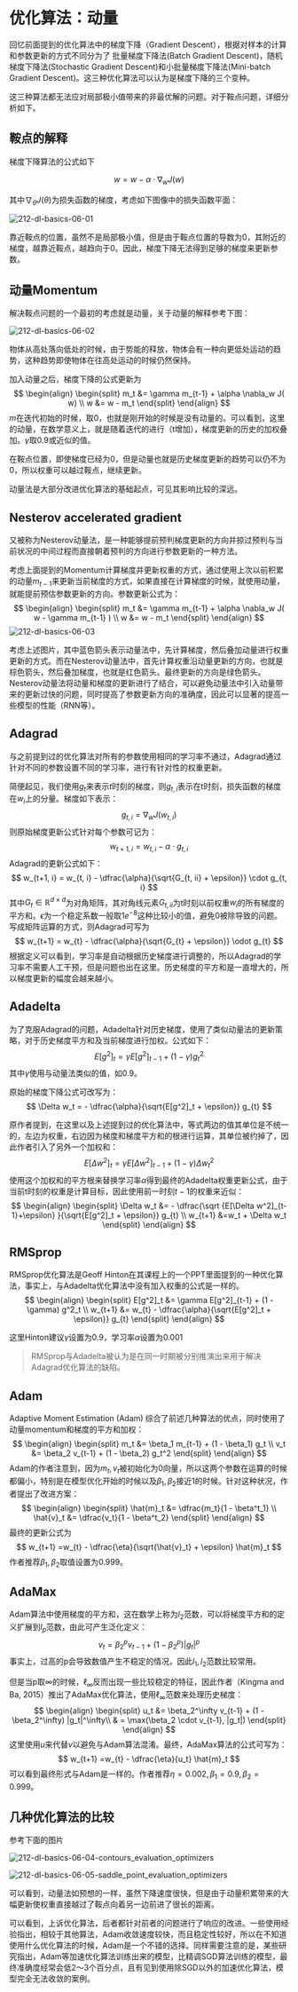 # 优化算法：动量

回忆前面提到的优化算法中的梯度下降（Gradient Descent），根据对样本的计算和参数更新的方式不同分为了 批量梯度下降法(Batch Gradient Descent)，随机梯度下降法(Stochastic Gradient Descent)和小批量梯度下降法(Mini-batch Gradient Descent)。这三种优化算法可以认为是梯度下降的三个变种。

这三种算法都无法应对局部极小值带来的非最优解的问题。对于鞍点问题，详细分析如下。

## 鞍点的解释

梯度下降算法的公式如下

$$
w =w - \alpha \cdot \nabla_w J(w)
$$

其中$\nabla_\theta J( \theta)$为损失函数的梯度，考虑如下图像中的损失函数平面：

![212-dl-basics-06-01](212-dl-basics-06/212-dl-basics-06-01.png)

靠近鞍点的位置，虽然不是局部极小值，但是由于鞍点位置的导数为0，其附近的梯度，越靠近鞍点，越趋向于0。因此，梯度下降无法得到足够的梯度来更新参数。

## 动量Momentum

解决鞍点问题的一个最初的考虑就是动量，关于动量的解释参考下图：

![212-dl-basics-06-02](212-dl-basics-06/212-dl-basics-06-02.png)

物体从高处落向低处的时候，由于势能的释放，物体会有一种向更低处运动的趋势，这种趋势即使物体在往高处运动的时候仍然保持。

加入动量之后，梯度下降的公式更新为
$$
\begin{align}
\begin{split}
m_t &= \gamma m_{t-1} + \alpha \nabla_w J( w) \\  
w &= w - m_t
\end{split}
\end{align}
$$
$m$在迭代初始的时候，取0，也就是刚开始的时候是没有动量的。可以看到，这里的动量，在数学意义上，就是随着迭代的进行（t增加），梯度更新的历史的加权叠加。$\gamma$取0.9或近似的值。

在鞍点位置，即使梯度已经为0，但是动量也就是历史梯度更新的趋势可以仍不为0，所以权重可以越过鞍点，继续更新。

动量法是大部分改进优化算法的基础起点，可见其影响比较的深远。

## Nesterov accelerated gradient

又被称为Nesterov动量法，是一种能够提前预判梯度更新的方向并掠过预判与当前状况的中间过程而直接朝着预判的方向进行参数更新的一种方法。

考虑上面提到的Momentum计算梯度并更新权重的方式，通过使用上次以前积累的动量$m_{t-1}$来更新当前梯度的方式，如果直接在计算梯度的时候，就使用动量，就能提前预估参数更新的方向。参数更新公式为：
$$
\begin{align}
\begin{split}
m_t &= \gamma m_{t-1} + \alpha \nabla_w J( w - \gamma m_{t-1} ) \\  
w &= w - m_t
\end{split}
\end{align}
$$
![212-dl-basics-06-03](212-dl-basics-06/212-dl-basics-06-03.png)

考虑上述图片，其中蓝色箭头表示动量法中，先计算梯度，然后叠加动量进行权重更新的方式。而在Nesterov动量法中，首先计算权重沿动量更新的方向，也就是棕色箭头，然后叠加梯度，也就是红色箭头。最终更新的方向是绿色箭头。Nesterov动量法将动量和梯度的更新进行了结合，可以避免动量法中引入动量带来的更新过快的问题，同时提高了参数更新方向的准确度，因此可以显著的提高一些模型的性能（RNN等）。

## Adagrad

与之前提到过的优化算法对所有的参数使用相同的学习率不通过，Adagrad通过针对不同的参数设置不同的学习率，进行有针对性的权重更新。

简便起见，我们使用$g_t$来表示$t$时刻的梯度，则$g_{t,i}$表示在t时刻，损失函数的梯度在$w_i$上的分量。梯度如下表示：
$$
g_{t, i} = \nabla_w J( w_{t, i} )
$$
则原始梯度更新公式针对每个参数可记为：
$$
w_{t+1, i} =w_{t, i} - \alpha \cdot g_{t, i}
$$
Adagrad的更新公式如下：
$$
w_{t+1, i} = w_{t, i} - \dfrac{\alpha}{\sqrt{G_{t, ii} + \epsilon}} \cdot g_{t, i}
$$
其中$G_{t} \in \mathbb{R}^{d \times d}$为对角矩阵，其对角线元素$G_{t, ii}$为t时刻以前权重$w_i$的所有梯度的平方和。$\epsilon$为一个稳定系数一般取$1e^{-8}$这种比较小的值，避免0被除导致的问题。写成矩阵运算的方式，则Adagrad可写为
$$
w_{t+1} = w_{t} - \dfrac{\alpha}{\sqrt{G_{t} + \epsilon}} \odot g_{t}
$$
根据定义可以看到，学习率是自动根据历史梯度进行调整的，所以Adagrad的学习率不需要人工干预，但是问题也出在这里。历史梯度的平方和是一直增大的，所以梯度更新的幅度会越来越小。

## Adadelta

为了克服Adagrad的问题，Adadelta针对历史梯度，使用了类似动量法的更新策略，对于历史梯度平方和及当前梯度进行加权。公式如下：
$$
E[g^2]_t = \gamma E[g^2]_{t-1} + (1 - \gamma) g^2_t
$$
其中$\gamma$使用与动量法类似的值，如0.9。

原始的梯度下降公式可改写为：
$$
\Delta w_t = - \dfrac{\alpha}{\sqrt{E[g^2]_t + \epsilon}} g_{t}
$$

原作者提到，在这里以及上述提到过的优化算法中，等式两边的值其单位是不统一的，左边为权重，右边因为梯度和梯度平方和的根进行运算，其单位被约掉了，因此作者引入了另外一个加权和：
$$
E[\Delta w^2]_t = \gamma E[\Delta w^2]_{t-1} + (1 - \gamma) \Delta w^2_t
$$
使用这个加权和的平方根来替换学习率$\alpha$得到最终的Adadelta权重更新公式，由于当前t时刻的权重是计算目标，因此使用前一时刻$t-1$的权重来近似：
$$
\begin{align}
\begin{split}
\Delta w_t &= - \dfrac{\sqrt {E[\Delta w^2]_{t-1}+\epsilon} }{\sqrt{E[g^2]_t + \epsilon}} g_{t} \\
w_{t+1} &=w_t + \Delta w_t 
\end{split}
\end{align}
$$

## RMSprop

RMSprop优化算法是Geoff Hinton在其课程上的一个PPT里面提到的一种优化算法，事实上，与Adadelta优化算法中没有加入权重的公式是一样的。
$$
\begin{align}
\begin{split}
E[g^2]_t &= \gamma E[g^2]_{t-1} + (1 - \gamma) g^2_t \\  
w_{t+1} &= w_{t} - \dfrac{\alpha}{\sqrt{E[g^2]_t + \epsilon}} g_{t}
\end{split}
\end{align}
$$

这里Hinton建议$\gamma$设置为0.9，学习率$\alpha$设置为0.001

> RMSprop与Adadelta被认为是在同一时期被分别推演出来用于解决Adagrad优化算法的缺陷。

## Adam

Adaptive Moment Estimation (Adam) 综合了前述几种算法的优点，同时使用了动量momentum和梯度的平方和加权：
$$
\begin{align}
\begin{split}
m_t &= \beta_1 m_{t-1} + (1 - \beta_1) g_t \\  
v_t &= \beta_2 v_{t-1} + (1 - \beta_2) g_t^2  
\end{split}
\end{align}
$$
Adam的作者注意到，因为$m_t,v_t$被初始化为0向量，所以这两个参数在运算的时候都偏小，特别是在模型优化开始的时候以及$\beta_1,\beta_2$接近1的时候。针对这种状况，作者提出了改进方案：
$$
\begin{align}
\begin{split}
\hat{m}_t &= \dfrac{m_t}{1 - \beta^t_1} \\
\hat{v}_t &= \dfrac{v_t}{1 - \beta^t_2} \end{split}
\end{align}
$$
最终的更新公式为
$$
w_{t+1} =w_{t} - \dfrac{\eta}{\sqrt{\hat{v}_t} + \epsilon} \hat{m}_t
$$
作者推荐$\beta_1,\beta_2$取值设置为0.999。

## AdaMax

Adam算法中使用梯度的平方和，这在数学上称为$l_2$范数，可以将梯度平方和的定义扩展到$l_p$范数，由此可产生泛化定义：
$$
v_t = \beta_2^p v_{t-1} + (1 - \beta_2^p) |g_t|^p
$$
事实上，过高的p会导致数值产生不稳定的情况，因此$l_1,l_2$范数比较常用。

但是当p取$\infty$的时候，$\ell_\infty$反而出现一些比较稳定的特征，因此作者（Kingma and Ba, 2015）推出了AdaMax优化算法，使用$\ell_\infty$范数来处理历史梯度：
$$
\begin{align}
\begin{split}
u_t &= \beta_2^\infty v_{t-1} + (1 - \beta_2^\infty) |g_t|^\infty\\  
              & = \max(\beta_2 \cdot v_{t-1}, |g_t|)
\end{split}
\end{align}
$$
这里使用$u$来代替$v$以避免与Adam算法混淆。最终，AdaMax算法的公式可写为：
$$
w_{t+1} =w_{t} - \dfrac{\eta}{u_t} \hat{m}_t
$$
可以看到最终形式与Adam是一样的。作者推荐$\eta=0.002, \beta_1=0.9, \beta_2=0.999$。



## 几种优化算法的比较

参考下面的图片

![212-dl-basics-06-04-contours_evaluation_optimizers](212-dl-basics-06/212-dl-basics-06-04-contours_evaluation_optimizers.gif)

![212-dl-basics-06-05-saddle_point_evaluation_optimizers](212-dl-basics-06/212-dl-basics-06-05-saddle_point_evaluation_optimizers.gif)

可以看到，动量法如预想的一样，虽然下降速度很快，但是由于动量积累带来的大幅更新使权重直接越过了鞍点向着另一边前进了很长的距离。

可以看到，上诉优化算法，后者都针对前者的问题进行了响应的改进。一些使用经验指出，相较于其他算法，Adam收敛速度较快，而且稳定性较好，所以在不知道使用什么优化算法的时候，Adam是一个不错的选择。同样需要注意的是，某些研究指出，Adam等加速优化算法训练出来的模型，比精调SGD算法训练的模型，最终准确度经常会低2～3个百分点，且有见到使用除SGD以外的加速优化算法，模型完全无法收敛的案例。